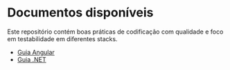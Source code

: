# Documentos disponíveis

Este repositório contém boas práticas de codificação com qualidade e foco em testabilidade em diferentes stacks.

- [Guia Angular](./docs/guia_testabilidade_angular.md)
- [Guia .NET](./docs/guia-testabilidade-dotnet.md)
